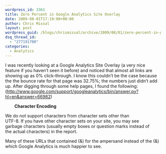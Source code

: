 ```yaml
---
wordpress_id: 3361
title: Zero Percent in Google Analytics Site Overlay
date: 2009-08-01T17:19:00+00:00
author: Chris Missal
layout: post
wordpress_guid: /blogs/chrismissal/archive/2009/08/01/zero-percent-in-google-analytics-site-overlay.aspx
dsq_thread_id:
  - "277191700"
categories:
  - Analytics
---
```

I was recently looking at a Google Analytics Site Overlay (a very nice feature if you haven&#8217;t seen it before) and noticed that almost all links are showing up as 0% click-through. I know this couldn&#8217;t be the case because the the bounce rate for that page was 32.75%; the numbers just didn&#8217;t add up. After digging through some help pages, I found the following: (<http://www.google.com/support/googleanalytics/bin/answer.py?hl=en&answer=66982>)

<p style="padding-left: 30px">
  <b>Character Encoding</b><b></p> 
  
  <p>
    </b>We do not support characters from character sets other than<br /> UTF-8. If you have other character sets on your site, you may see<br /> garbage characters (usually empty boxes or question marks instead of<br /> the actual characters) in the report.
  </p>
  
  <p>
    Many of these URLs that contained (&) for the ampersand instead of the (&) which Google Analytics is much happier to see.
  </p>
  
  <p>
    &nbsp;
  </p>